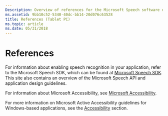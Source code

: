 ```yaml
---
Description: Overview of references for the Microsoft Speech software development kit (SDK), Microsoft Speech API and application design guidelines.
ms.assetid: 9bb10c52-5340-40dc-bb14-20d076c63528
title: References (Tablet PC)
ms.topic: article
ms.date: 05/31/2018
---
```


# References

For information about enabling speech recognition in your application, refer to the Microsoft Speech SDK, which can be found at [Microsoft Speech SDK](https://go.microsoft.com/fwlink/p/?linkid=20223). This site also contains an overview of the Microsoft Speech API and application design guidelines.

For information about Microsoft Accessibility, see [Microsoft Accessibility](https://go.microsoft.com/fwlink/p/?linkid=9073).

For more information on Microsoft Active Accessibility guidelines for Windows-based applications, see the [Accessibility](https://msdn.microsoft.com/en-us/library/Ee663255(v=VS.85).aspx) section.

 

 



